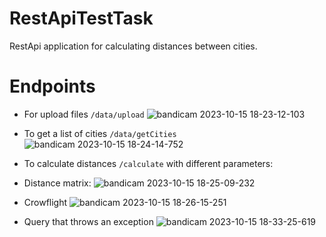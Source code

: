 # RestApiTestTask
RestApi application for calculating distances between cities.

# Endpoints
- For upload files `/data/upload`
![bandicam 2023-10-15 18-23-12-103](https://github.com/Phaser2028/RestApiTestTask/assets/43641188/ede857d1-f055-4689-8b21-71a408bda6bf)

- To get a list of cities `/data/getCities`
![bandicam 2023-10-15 18-24-14-752](https://github.com/Phaser2028/RestApiTestTask/assets/43641188/9881d7f4-89db-48d5-b74d-eeedd342c6ec)

- To calculate distances `/calculate` with different parameters:

- Distance matrix:
![bandicam 2023-10-15 18-25-09-232](https://github.com/Phaser2028/RestApiTestTask/assets/43641188/ae618e94-3204-4242-8742-178771531412)

- Crowflight
![bandicam 2023-10-15 18-26-15-251](https://github.com/Phaser2028/RestApiTestTask/assets/43641188/d6cc9604-fb8a-4d11-9e90-4a6297c316b9)

- Query that throws an exception
![bandicam 2023-10-15 18-33-25-619](https://github.com/Phaser2028/RestApiTestTask/assets/43641188/4199ebc3-a553-4d94-9b28-41cc417754d3)









